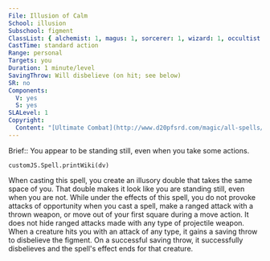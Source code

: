 ```yaml
---
File: Illusion of Calm
School: illusion
Subschool: figment
ClassList: { alchemist: 1, magus: 1, sorcerer: 1, wizard: 1, occultist: 1, psychic: 1, mesmerist: 1 }
CastTime: standard action
Range: personal
Targets: you
Duration: 1 minute/level
SavingThrow: Will disbelieve (on hit; see below)
SR: no
Components:
  V: yes
  S: yes
SLALevel: 1
Copyright:
  Content: "[Ultimate Combat](http://www.d20pfsrd.com/magic/all-spells/i/illusion-of-calm)"
---
```

Brief:: You appear to be standing still, even when you take some actions.

```dataviewjs
customJS.Spell.printWiki(dv)
```

When casting this spell, you create an illusory double that takes the same space of you. That double makes it look like you are standing still, even when you are not. While under the effects of this spell, you do not provoke attacks of opportunity when you cast a spell, make a ranged attack with a thrown weapon, or move out of your first square during a move action. It does not hide ranged attacks made with any type of projectile weapon.  When a creature hits you with an attack of any type, it gains a saving throw to disbelieve the figment. On a successful saving throw, it successfully disbelieves and the spell's effect ends for that creature.
